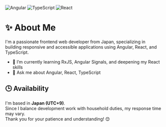 ![Angular](https://img.shields.io/badge/Angular-DD0031?style=for-the-badge&logo=angular&logoColor=white)
![TypeScript](https://img.shields.io/badge/TypeScript-3178C6?style=for-the-badge&logo=typescript&logoColor=white)
![React](https://img.shields.io/badge/React-61DAFB?style=for-the-badge&logo=react&logoColor=black)

# ✨ About Me

I'm a passionate frontend web developer from Japan, specializing in building responsive and accessible applications using Angular, React, and TypeScript.

- 🌱 I’m currently learning RxJS, Angular Signals, and deepening my React skills
- 💬 Ask me about Angular, React, TypeScript

## 🕒 Availability

I'm based in **Japan (UTC+9)**.  
Since I balance development work with household duties, my response time may vary.  
Thank you for your patience and understanding! 😊
